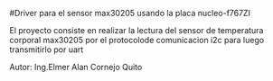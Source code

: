 #Driver para el sensor max30205 usando la placa nucleo-f767ZI

El proyecto consiste en realizar la lectura del sensor de temperatura corporal max30205 por el protocolode comunicacion i2c para luego transmitirlo por uart

Autor: Ing.Elmer Alan Cornejo Quito
